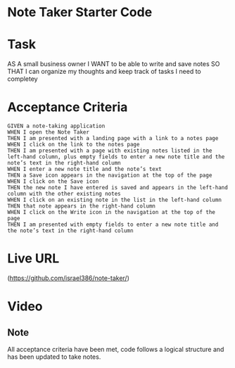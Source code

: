 # Note Taker Starter Code

# Task 
AS A small business owner
I WANT to be able to write and save notes
SO THAT I can organize my thoughts and keep track of tasks I need to completey

# Acceptance Criteria
    GIVEN a note-taking application
    WHEN I open the Note Taker
    THEN I am presented with a landing page with a link to a notes page
    WHEN I click on the link to the notes page
    THEN I am presented with a page with existing notes listed in the left-hand column, plus empty fields to enter a new note title and the note’s text in the right-hand column
    WHEN I enter a new note title and the note’s text
    THEN a Save icon appears in the navigation at the top of the page
    WHEN I click on the Save icon
    THEN the new note I have entered is saved and appears in the left-hand column with the other existing notes
    WHEN I click on an existing note in the list in the left-hand column
    THEN that note appears in the right-hand column
    WHEN I click on the Write icon in the navigation at the top of the page
    THEN I am presented with empty fields to enter a new note title and the note’s text in the right-hand column
# Live URL

(https://github.com/israel386/note-taker/)

# Video


## Note 
All acceptance criteria have been met, code follows a logical structure and has been updated to take notes. 
